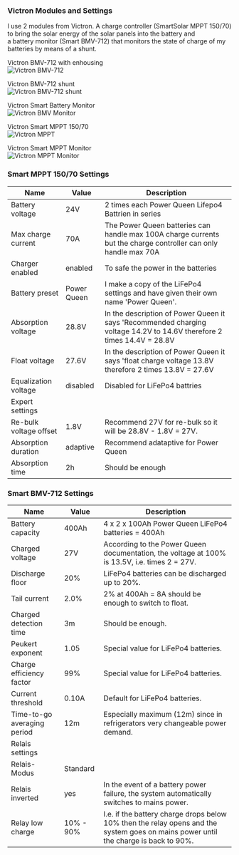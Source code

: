 
### Victron Modules and Settings

I use 2 modules from Victron.
A charge controller (SmartSolar MPPT 150/70) to bring the solar energy of the solar panels into the battery and  
 a battery monitor (Smart BMV-712) that monitors the state of charge of my batteries by means of a shunt.

Victron BMV-712 with enhousing  
![Victron BMV-712](../images/VictronBMV-712.png "Smart BMV")

Victron BMV-712 shunt  
![Victron BMV-712 shunt](../images/VictronBMV-712-Shunt.png "Smart BMV")

Victron Smart Battery Monitor  
![Victron BMV Monitor](../images/SmartBMV.png "Smart BMV")

Victron Smart MPPT 150/70  
![Victron MPPT](../images/VictronMPPT150.70.png "Smart MPPT")

Victron Smart MPPT Monitor  
![Victron MPPT Monitor](../images/VictronMPPTMonitor.png "Smart MPPT Monitor")

### Smart MPPT 150/70 Settings

|Name |Value |Description  |
|-----|------|-------------|
|Battery voltage |24V |2 times each Power Queen Lifepo4 Battrien in series |
|Max charge current | 70A | The Power Queen batteries can handle max 100A charge currents but the charge controller can only handle max 70A |
|Charger enabled | enabled | To safe the power in the batteries |
|Battery preset | Power Queen | I make a copy of the LiFePo4 settings and have given their own name 'Power Queen'. |
|Absorption voltage | 28.8V | In the description of Power Queen it says 'Recommended charging voltage 14.2V to 14.6V therefore 2 times 14.4V = 28.8V |
|Float voltage | 27.6V | In the description of Power Queen it says 'float charge voltage 13.8V therefore 2 times 13.8V = 27.6V |
|Equalization voltage | disabled | Disabled for LiFePo4 battries |
|Expert settings |  |  |
|Re-bulk voltage offset | 1.8V | Recommend 27V for re-bulk so it will be 28.8V - 1.8V = 27V. |
|Absorption duration | adaptive | Recommend adataptive for Power Queen |
|Absorption time | 2h | Should be enough |

### Smart BMV-712 Settings

|Name |Value |Description  |
|-----|------|-------------|
|Battery capacity | 400Ah | 4 x 2 x 100Ah Power Queen LiFePo4 batteries = 400Ah |
|Charged voltage | 27V | According to the Power Queen documentation, the voltage at 100% is 13.5V, i.e. times 2 = 27V. |
|Discharge floor | 20% | LiFePo4 batteries can be discharged up to 20%. |
|Tail current | 2.0% | 2% at 400Ah = 8A should be enough to switch to float. |
|Charged detection time | 3m | Should be enough. |
|Peukert exponent | 1.05 | Special value for LiFePo4 batteries. |
|Charge efficiency factor | 99% | Special value for LiFePo4 batteries. |
|Current threshold | 0.10A | Default for LiFePo4 batteries. |
|Time-to-go averaging period | 12m | Especially maximum (12m) since in refrigerators very changeable power demand. |
|Relais settings |  |  |
|Relais-Modus | Standard |  |
|Relais inverted | yes | In the event of a battery power failure, the system automatically switches to mains power. |
|Relay low charge | 10% - 90% | I.e. if the battery charge drops below 10% then the relay opens and the system goes on mains power until the charge is back to 90%. |



